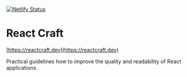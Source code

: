 [![Netlify Status](https://api.netlify.com/api/v1/badges/b69d4fdb-17ac-4320-9776-e1f09b8160bb/deploy-status)](https://app.netlify.com/sites/reactcraft/deploys)

# React Craft

[https://reactcraft.dev](https://reactcraft.dev)

Practical guidelines how to improve the quality and readability of React applications.

